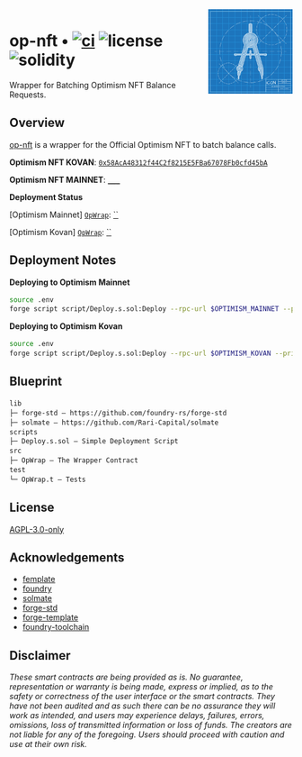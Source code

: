 <img align="right" width="150" height="150" top="100" src="./assets/readme.jpg">

# op-nft • [![ci](https://github.com/rainbow-me/op-nft/actions/workflows/ci.yml/badge.svg)](https://github.com/rainbow-me/op-nft/actions/workflows/ci.yml) ![license](https://img.shields.io/github/license/rainbow-me/op-nft?label=license) ![solidity](https://img.shields.io/badge/solidity-^0.8.15-lightgrey)

Wrapper for Batching Optimism NFT Balance Requests.


## Overview

[op-nft](https://github.com/rainbow-me/op-nft) is a wrapper for the Official Optimism NFT to batch balance calls.

**Optimism NFT KOVAN**: [`0x58AcA48312f44C2f8215E5FBa67078Fb0cfd45bA`](https://kovan-optimistic.etherscan.io/address/0x58AcA48312f44C2f8215E5FBa67078Fb0cfd45bA)

**Optimism NFT MAINNET**: [`___`](https://optimistic.etherscan.io/address/)

**Deployment Status**

[Optimism Mainnet] [`OpWrap`](./src/OpWrap.sol): [``](https://optimistic.etherscan.io/address/)

[Optimism Kovan] [`OpWrap`](./src/OpWrap.sol): [``](https://kovan-optimismic.etherscan.io/address/)


## Deployment Notes

**Deploying to Optimism Mainnet**
```bash
source .env
forge script script/Deploy.s.sol:Deploy --rpc-url $OPTIMISM_MAINNET --private-key $DEPLOYER_PRIVATE_KEY --broadcast --verify --etherscan-api-key $ETHERSCAN_API_KEY -vvvv
```

**Deploying to Optimism Kovan**
```bash
source .env
forge script script/Deploy.s.sol:Deploy --rpc-url $OPTIMISM_KOVAN --private-key $DEPLOYER_PRIVATE_KEY --broadcast --verify --etherscan-api-key $ETHERSCAN_API_KEY -vvvv
```


## Blueprint

```ml
lib
├─ forge-std — https://github.com/foundry-rs/forge-std
├─ solmate — https://github.com/Rari-Capital/solmate
scripts
├─ Deploy.s.sol — Simple Deployment Script
src
├─ OpWrap — The Wrapper Contract
test
└─ OpWrap.t — Tests
```


## License

[AGPL-3.0-only](https://github.com/abigger87/femplate/blob/master/LICENSE)


## Acknowledgements

- [femplate](https://github.com/abigger87/femplate)
- [foundry](https://github.com/foundry-rs/foundry)
- [solmate](https://github.com/Rari-Capital/solmate)
- [forge-std](https://github.com/brockelmore/forge-std)
- [forge-template](https://github.com/foundry-rs/forge-template)
- [foundry-toolchain](https://github.com/foundry-rs/foundry-toolchain)


## Disclaimer

_These smart contracts are being provided as is. No guarantee, representation or warranty is being made, express or implied, as to the safety or correctness of the user interface or the smart contracts. They have not been audited and as such there can be no assurance they will work as intended, and users may experience delays, failures, errors, omissions, loss of transmitted information or loss of funds. The creators are not liable for any of the foregoing. Users should proceed with caution and use at their own risk._
